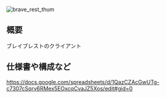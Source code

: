 ![brave_rest_thum](https://user-images.githubusercontent.com/35251160/85086384-68c4b280-b215-11ea-9f63-2916e7d2eaec.png)

## 概要
ブレイブレストのクライアント

## 仕様書や構成など
https://docs.google.com/spreadsheets/d/1QazCZAcGwUTg-c7307cSqrv6RMex5EOxcqCvaJZ5Xos/edit#gid=0

